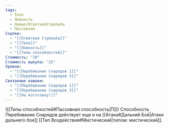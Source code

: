 ```yaml
---
tags:
  - Тело
  - Ловкость
  - Навык/ОтветнаяСтрельба
  - Пассивная
Ссылки:
  - "[[Ответная Стрельба]]"
  - "[[Тело]]"
  - "[[Ловкость]]"
  - "[[Типы способностей]]"
Стоимость: "10"
Стоимость выкупа: "15"
Уровни:
  - "[[Перебивание Снарядов 1]]"
  - "[[Перебивание Снарядов 3]]"
Связанные навыки:
  - "[[Перебивание Снарядов 1]]"
  - "[[Перебивание Снарядов 3]]"
  - "[[На изготовку!]]"
---
```

([[Типы способностей#Пассивная способность|П]]) Способность Перебивание Снарядов действует еще и на [[Атака#Дальний Бой|Атаки дальнего боя]] [[Тип Воздействия#Мистический|типом: мистический]]. 